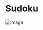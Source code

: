 # Sudoku
![image](https://github.com/gary06548/Sudoku/assets/161955367/0544fa9a-cdab-4e3d-b00b-60bd748788b9)



